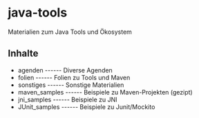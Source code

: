 # java-tools
Materialien zum Java Tools und Ökosystem

## Inhalte
- agenden ------ Diverse Agenden
- folien ------ Folien zu Tools und Maven
- sonstiges ------ Sonstige Materialien
- maven_samples ------ Beispiele zu Maven-Projekten (gezipt)
- jni_samples ------ Beispiele zu JNI 
- JUnit_samples ------ Beispiele zu Junit/Mockito
